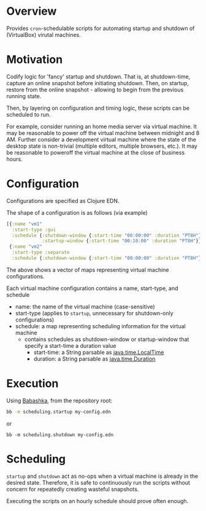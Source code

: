 # Overview

Provides `cron`-schedulable scripts for automating startup and shutdown of (VirtualBox) virutal machines.

# Motivation

Codify logic for 'fancy' startup and shutdown. That is, at shutdown-time, capture an online snapshot before initiating shutdown.
Then, on startup, restore from the online snapshot - allowing to begin from the previous running state.

Then, by layering on configuration and timing logic, these scripts can be scheduled to run.

For example, consider running an home media server via virtual machine. It may be reasonable to power off the virtual machine between midnight and 8 AM. 
Further consider a development virtual machine where the state of the desktop state is non-trivial (multiple editors, multiple browsers, etc.). It may be reasonable to poweroff the virtual machine at the close of business hours.

# Configuration

Configurations are specified as Clojure EDN. 

The shape of a configuration is as follows (via example)

```clojure
[{:name "vm1"
  :start-type :gui
  :schedule {:shutdown-window {:start-time "00:00:00" :duration "PT8H"}
             :startup-window {:start-time "00:10:00" :duration "PT8H"}}}
 {:name "vm2"
  :start-type :separate
  :schedule {:shutdown-window {:start-time "00:00:00" :duration "PT8H"}}}]
```

The above shows a vector of maps representing virtual machine configurations. 

Each virtual machine configuration contains a name, start-type, and schedule
* name: the name of the virtual machine (case-sensitive)
* start-type (applies to `startup`, unnecessary for shutdown-only configurations)
* schedule: a map representing scheduling information for the virtual machine
  * contains schedules as shutdown-window or startup-window that specify a start-time a duration value
    * start-time: a String parsable as [java.time.LocalTime](https://docs.oracle.com/javase/8/docs/api/java/time/LocalDateTime.html#parse-java.lang.CharSequence-)
    * duration: a String parsable as [java.time.Duration](https://docs.oracle.com/javase/8/docs/api/java/time/Duration.html#parse-java.lang.CharSequence-)

# Execution

Using [Babashka](https://github.com/babashka/babashka), from the repository root:

```bash
bb -m scheduling.startup my-config.edn
```
or
```
bb -m scheduling.shutdown my-config.edn
```

# Scheduling

`startup` and `shutdown` act as no-ops when a virtual machine is already in the desired state. Therefore, it is safe to continuously run the scripts without concern for repeatedly creating wasteful snapshots.

Executing the scripts on an hourly schedule should prove often enough.
